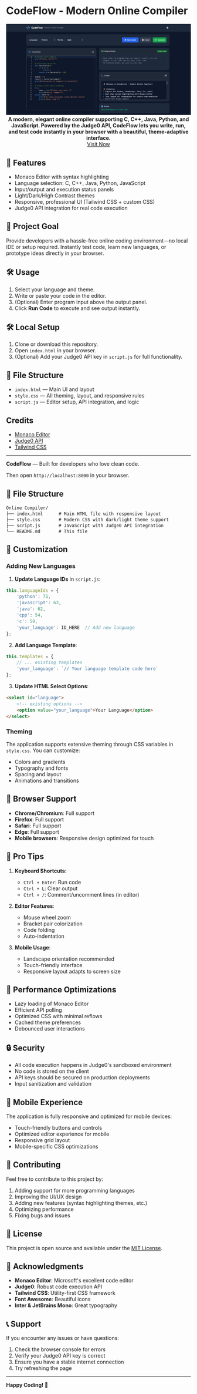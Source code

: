 
# CodeFlow - Modern Online Compiler

<p align="center">
  <img src="./prev.png">
  <b>A modern, elegant online compiler supporting C, C++, Java, Python, and JavaScript. Powered by the Judge0 API, CodeFlow lets you write, run, and test code instantly in your browser with a beautiful, theme-adaptive interface.</b><br><a href="https://code-flow-murex.vercel.app/" target="_blank">Visit Now</a> <br>

</p>

## 🚀 Features

- Monaco Editor with syntax highlighting
- Language selection: C, C++, Java, Python, JavaScript
- Input/output and execution status panels
- Light/Dark/High Contrast themes
- Responsive, professional UI (Tailwind CSS + custom CSS)
- Judge0 API integration for real code execution


## 🎯 Project Goal

Provide developers with a hassle-free online coding environment—no local IDE or setup required. Instantly test code, learn new languages, or prototype ideas directly in your browser.


## 🛠️ Usage

1. Select your language and theme.
2. Write or paste your code in the editor.
3. (Optional) Enter program input above the output panel.
4. Click **Run Code** to execute and see output instantly.

## 🛠️ Local Setup
1. Clone or download this repository.
2. Open `index.html` in your browser.
3. (Optional) Add your Judge0 API key in `script.js` for full functionality.

## 📁 File Structure
- `index.html` — Main UI and layout
- `style.css` — All theming, layout, and responsive rules
- `script.js` — Editor setup, API integration, and logic

## Credits
- [Monaco Editor](https://microsoft.github.io/monaco-editor/)
- [Judge0 API](https://judge0.com/)
- [Tailwind CSS](https://tailwindcss.com/)

---
**CodeFlow** — Built for developers who love clean code.

Then open `http://localhost:8000` in your browser.

## 📁 File Structure

```
Online Compiler/
├── index.html      # Main HTML file with responsive layout
├── style.css       # Modern CSS with dark/light theme support
├── script.js       # JavaScript with Judge0 API integration
└── README.md       # This file
```

## 🎨 Customization

### Adding New Languages

1. **Update Language IDs** in `script.js`:
```javascript
this.languageIds = {
    'python': 71,
    'javascript': 63,
    'java': 62,
    'cpp': 54,
    'c': 50,
    'your_language': ID_HERE  // Add new language
};
```

2. **Add Language Template**:
```javascript
this.templates = {
    // ... existing templates
    'your_language': `// Your language template code here`
};
```

3. **Update HTML Select Options**:
```html
<select id="language">
    <!-- existing options -->
    <option value="your_language">Your Language</option>
</select>
```

### Theming

The application supports extensive theming through CSS variables in `style.css`. You can customize:
- Colors and gradients
- Typography and fonts
- Spacing and layout
- Animations and transitions

## 🔧 Browser Support

- **Chrome/Chromium**: Full support
- **Firefox**: Full support
- **Safari**: Full support
- **Edge**: Full support
- **Mobile browsers**: Responsive design optimized for touch

## 🌟 Pro Tips

1. **Keyboard Shortcuts**:
   - `Ctrl + Enter`: Run code
   - `Ctrl + L`: Clear output
   - `Ctrl + /`: Comment/uncomment lines (in editor)

2. **Editor Features**:
   - Mouse wheel zoom
   - Bracket pair colorization
   - Code folding
   - Auto-indentation

3. **Mobile Usage**:
   - Landscape orientation recommended
   - Touch-friendly interface
   - Responsive layout adapts to screen size

## 🚀 Performance Optimizations

- Lazy loading of Monaco Editor
- Efficient API polling
- Optimized CSS with minimal reflows
- Cached theme preferences
- Debounced user interactions

## 🔒 Security

- All code execution happens in Judge0's sandboxed environment
- No code is stored on the client
- API keys should be secured on production deployments
- Input sanitization and validation

## 📱 Mobile Experience

The application is fully responsive and optimized for mobile devices:
- Touch-friendly buttons and controls
- Optimized editor experience for mobile
- Responsive grid layout
- Mobile-specific CSS optimizations

## 🤝 Contributing

Feel free to contribute to this project by:
1. Adding support for more programming languages
2. Improving the UI/UX design
3. Adding new features (syntax highlighting themes, etc.)
4. Optimizing performance
5. Fixing bugs and issues

## 📄 License

This project is open source and available under the [MIT License](LICENSE).

## 🙏 Acknowledgments

- **Monaco Editor**: Microsoft's excellent code editor
- **Judge0**: Robust code execution API
- **Tailwind CSS**: Utility-first CSS framework
- **Font Awesome**: Beautiful icons
- **Inter & JetBrains Mono**: Great typography

## 📞 Support

If you encounter any issues or have questions:
1. Check the browser console for errors
2. Verify your Judge0 API key is correct
3. Ensure you have a stable internet connection
4. Try refreshing the page

---

**Happy Coding! 🎯**

